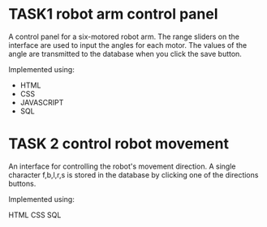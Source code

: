 # TASK1 robot arm control panel
A control panel for a six-motored robot arm. The range sliders on the interface are used to input the angles for each motor. The values of the angle are transmitted to the database when you click the save button.






Implemented using:
- HTML
- CSS
- JAVASCRIPT
- SQL








# TASK 2 control robot movement
An interface for controlling the robot's movement direction. A single character f,b,l,r,s is stored in the database by clicking one of the directions buttons.





Implemented using:

HTML
CSS
SQL
